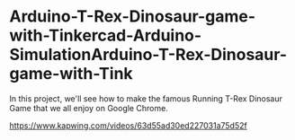 # Arduino-T-Rex-Dinosaur-game-with-Tinkercad-Arduino-SimulationArduino-T-Rex-Dinosaur-game-with-Tink
In this project, we'll see how to make the famous Running T-Rex Dinosaur Game that we all enjoy on Google Chrome.


https://www.kapwing.com/videos/63d55ad30ed227031a75d52f
